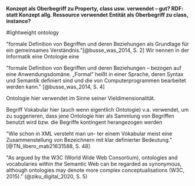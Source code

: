 **Konzept als Oberbegriff zu  Property, class usw. verwendet – gut? RDF: statt Konzept allg. Ressource verwendet**
**Entität als Oberbegriff zu class, instance?**


#lightweight ontology

"formale Definition von Begriffen und deren Beziehungen als Grundlage für ein gemeinsames Verständnis."[@busse_was_2014, S. 2] Wir nennen in der Informatik eine Ontologie eine

"formale Definition von Begriffen und deren Beziehungen – bezogen auf eine Anwendungsdomäne. „Formal“ heißt in einer Sprache, deren Syntax und Semantik definiert sind und die von Computerprogrammen bearbeitet werden kann." [@busse_was_2014, S. 4]

Ontologie hier verwendet im Sinne seiner Vieldimensionalität.



Begriff Vokabular hier (auch wenn eigentlich Ontologie) v.a. verwendet, um zu suggerieren, dass jene Ontologie hier als Sammlung von Begriffen benutzt wird bzw. die Begriffe kontingent herangezogen werden




"Wie schon in XML versteht man un- ter einem Vokabular meist eine Zusammenstellung von Bezeichnern mit klar definierter Bedeutung." [@TN_libero_mab21631588, S. 48]


"As argued by the W3C (World Wide Web Consortium), ontologies and vocabularies within the Semantic Web can be regarded as synonymous, although ontologies may denote more complex conceptualisations (W3C, 2015)." (@ziku_digital_2020, S. 5)